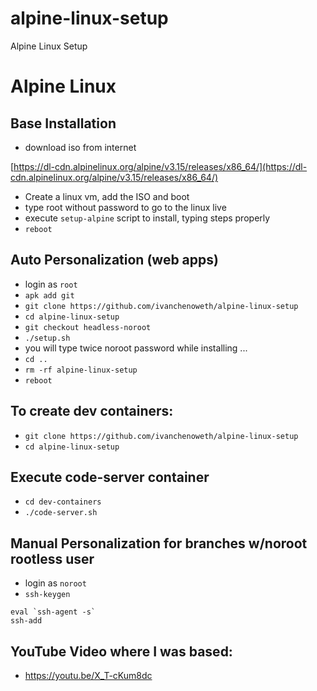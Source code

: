 # alpine-linux-setup
Alpine Linux Setup

# Alpine Linux
## Base Installation
* download iso from internet

[https://dl-cdn.alpinelinux.org/alpine/v3.15/releases/x86_64/](https://dl-cdn.alpinelinux.org/alpine/v3.15/releases/x86_64/)

* Create a linux vm, add the ISO and boot
* type root without password to go to the linux live
* execute `setup-alpine` script to install, typing steps properly
* `reboot`

## Auto Personalization (web apps)
* login as `root`
* `apk add git`
* `git clone https://github.com/ivanchenoweth/alpine-linux-setup`
* `cd alpine-linux-setup`
* `git checkout headless-noroot`
* `./setup.sh`
* you will type twice noroot password while installing ...
* `cd ..`
* `rm -rf alpine-linux-setup`
* `reboot`

## To create dev containers:
* `git clone https://github.com/ivanchenoweth/alpine-linux-setup`
* `cd alpine-linux-setup`

## Execute code-server container
* `cd dev-containers`
* `./code-server.sh`

## Manual Personalization for branches w/noroot rootless user 
* login as `noroot`
* `ssh-keygen`


````
eval `ssh-agent -s`
ssh-add
````

## YouTube Video where I was based:
* https://youtu.be/X_T-cKum8dc
